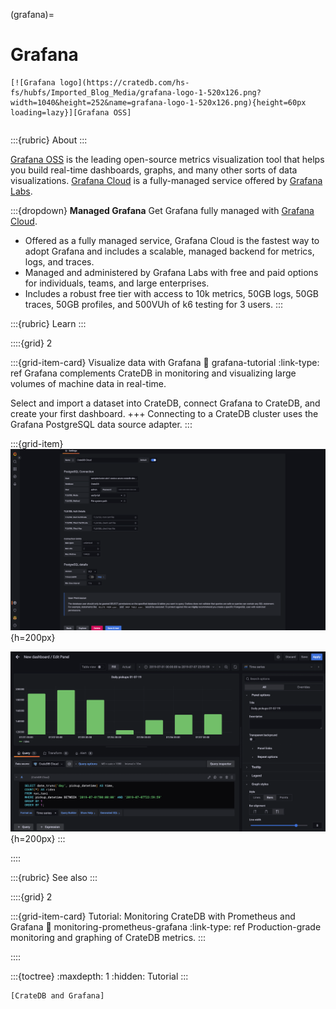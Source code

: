 (grafana)=
# Grafana

```{div} .float-right
[![Grafana logo](https://cratedb.com/hs-fs/hubfs/Imported_Blog_Media/grafana-logo-1-520x126.png?width=1040&height=252&name=grafana-logo-1-520x126.png){height=60px loading=lazy}][Grafana OSS]
```
```{div} .clearfix
```

:::{rubric} About
:::

[Grafana OSS] is the leading open-source metrics visualization tool that helps you
build real-time dashboards, graphs, and many other sorts of data visualizations.
[Grafana Cloud] is a fully-managed service offered by [Grafana Labs].


:::{dropdown} **Managed Grafana**
Get Grafana fully managed with [Grafana Cloud].

- Offered as a fully managed service, Grafana Cloud is the fastest way to adopt
  Grafana and includes a scalable, managed backend for metrics, logs, and traces.
- Managed and administered by Grafana Labs with free and paid options for
  individuals, teams, and large enterprises.
- Includes a robust free tier with access to 10k metrics, 50GB logs, 50GB traces,
  50GB profiles, and 500VUh of k6 testing for 3 users.
:::

:::{rubric} Learn
:::

::::{grid} 2

:::{grid-item-card} Visualize data with Grafana
:link: grafana-tutorial
:link-type: ref
Grafana complements CrateDB in monitoring and visualizing large volumes of
machine data in real-time.

Select and import a dataset into CrateDB, connect Grafana to CrateDB,
and create your first dashboard.
+++
Connecting to a CrateDB cluster uses the Grafana PostgreSQL data source adapter.
:::

:::{grid-item}
![Grafana PostgreSQL data source configuration](https://github.com/crate/cratedb-guide/raw/a9c8c03384/docs/_assets/img/integrations/grafana/grafana-connection.png){h=200px}

![Grafana example panel showing data from CrateDB](https://github.com/crate/cratedb-guide/raw/a9c8c03384/docs/_assets/img/integrations/grafana/grafana-panel1.png){h=200px}
:::

::::

:::{rubric} See also
:::

::::{grid} 2

:::{grid-item-card} Tutorial: Monitoring CrateDB with Prometheus and Grafana
:link: monitoring-prometheus-grafana
:link-type: ref
Production-grade monitoring and graphing of CrateDB metrics.
:::

::::

:::{toctree}
:maxdepth: 1
:hidden:
Tutorial <tutorial>
:::


```{seealso}
[CrateDB and Grafana]
```


[CrateDB and Grafana]: https://cratedb.com/integrations/cratedb-and-grafana
[Grafana Cloud]: https://grafana.com/grafana/
[Grafana Labs]: https://grafana.com/about/team/
[Grafana OSS]: https://grafana.com/oss/grafana/
